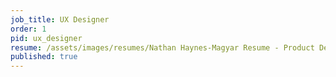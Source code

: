 ```yaml
---
job_title: UX Designer
order: 1
pid: ux_designer
resume: /assets/images/resumes/Nathan Haynes-Magyar Resume - Product Designer.pdf
published: true
---
```

